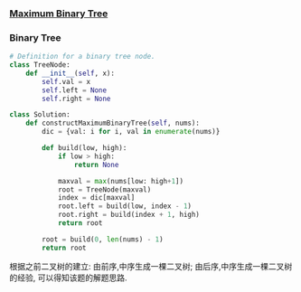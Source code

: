 ### [Maximum Binary Tree](https://leetcode.com/problems/maximum-binary-tree/)


### Binary Tree


```Python
# Definition for a binary tree node.
class TreeNode:
    def __init__(self, x):
        self.val = x
        self.left = None
        self.right = None

class Solution:
    def constructMaximumBinaryTree(self, nums):
        dic = {val: i for i, val in enumerate(nums)}

        def build(low, high):
            if low > high:
                return None

            maxval = max(nums[low: high+1])
            root = TreeNode(maxval)
            index = dic[maxval]
            root.left = build(low, index - 1)
            root.right = build(index + 1, high)
            return root

        root = build(0, len(nums) - 1)
        return root
```

根据之前二叉树的建立: 由前序,中序生成一棵二叉树; 由后序,中序生成一棵二叉树的经验, 可以得知该题的解题思路.
